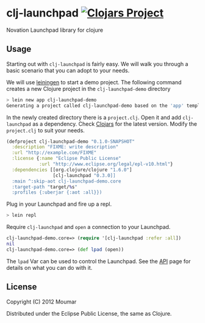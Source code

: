 # clj-launchpad [![Clojars Project](http://clojars.org/clj-launchpad/latest-version.svg)](http://clojars.org/clj-launchpad)

Novation Launchpad library for clojure

## Usage

Starting out with `clj-launchpad` is fairly easy. We will walk you through a basic scenario that you can adopt to your needs.

We will use [leiningen][] to start a demo project. The following command creates a new Clojure project in the `clj-launchpad-demo` directory

```sh
> lein new app clj-launchpad-demo
Generating a project called clj-launchpad-demo based on the 'app' template.
```

In the newly created directory there is a `project.clj`. Open it and add `clj-launchpad` as a dependency. Check [Clojars][clojars/clj-launchpad] for the latest version. Modify the `project.clj` to suit your needs.

```clojure
(defproject clj-launchpad-demo "0.1.0-SNAPSHOT"
  :description "FIXME: write description"
  :url "http://example.com/FIXME"
  :license {:name "Eclipse Public License"
            :url "http://www.eclipse.org/legal/epl-v10.html"}
  :dependencies [[org.clojure/clojure "1.6.0"]
                 [clj-launchpad "0.3.0]]
  :main ^:skip-aot clj-launchpad-demo.core
  :target-path "target/%s"
  :profiles {:uberjar {:aot :all}})
```

Plug in your Launchpad and fire up a repl.

```sh
> lein repl
```

Require `clj-launchpad` and `open` a connection to your Launchpad.

```clojure
clj-launchpad-demo.core=> (require '[clj-launchpad :refer :all])
nil
clj-launchpad-demo.core=> (def lpad (open))
```

The `lpad` Var can be used to control the Launchpad. See the [API][api] page for details on what you can do with it.

## License

Copyright (C) 2012 Moumar

Distributed under the Eclipse Public License, the same as Clojure.

[leiningen]: http://leiningen.org/
[clojars/clj-launchpad]: https://clojars.org/clj-launchpad
[api]: https://github.com/moumar/clj-launchpad/wiki/API
